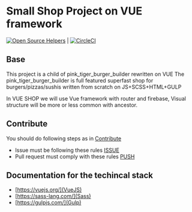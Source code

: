 # Small Shop Project on VUE framework

[![Open Source Helpers](https://www.codetriage.com/igavelyuk/vue-shop/badges/users.svg)](https://www.codetriage.com/igavelyuk/vue-shop/) | [![CircleCI](https://circleci.com/gh/igavelyuk/vue-shop/tree/master.svg?style=svg)](https://circleci.com/gh/igavelyuk/vue-shop/tree/master)

## Base

This project is a child of pink_tiger_burger_builder rewritten on VUE
The pink_tiger_burger_builder is full featured superfast shop for burgers/pizzas/sushis written from scratch on JS+SCSS+HTML+GULP

In VUE SHOP we will use Vue framework with router and firebase, Visual structure will be more or less common with ancestor.

## Contribute

You should do following steps as in [Contribute](https://github.com/igavelyuk/vue-shop/blob/master/CONTRIB.md)

* Issue must be following these rules [ISSUE](https://github.com/igavelyuk/vue-shop/blob/master/ISSUE.md)
* Pull request must comply with these rules [PUSH](https://github.com/igavelyuk/vue-shop/blob/master/PULL_REQUEST.md)

## Documentation for the techincal stack

* [https://vuejs.org/](VueJS)
* [https://sass-lang.com/](Sass)
* [https://gulpjs.com/](Gulp)
